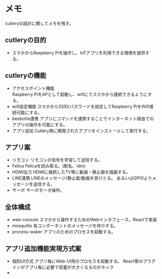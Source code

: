# メモ

cutleryの設計に関してメモを残す。

## cutleryの目的

* スマホからRaspberry Piを操作し、IoTアプリを利用できる環境を提供する。

## cutleryの機能

* アクセスポイント機能  
Raspberry PiをAPとして起動し、wifiにてスマホから接続できるようにする。
* wifi設定機能
スマホからSSID/パスワードを設定してRaspberry PiをWifi接続可能にする。
* beebotte連携
アプリにコマンドを連携することでインターネット経由でのアプリの操作を可能にする。
* アプリ追加
Cutlery用に開発されたアプリをインストールして実行する。

## アプリ案

* リモコン
リモコンの信号を学習して送信する。
* Felica
Felicaを読み取る。(駅名、Idm)
* HDMI出力
HDMIに接続したTV等に動画・静止画を描画する。
* LINE連携
LINEのメッセージ/静止画/動画を受けとる。
あるいはGPIOよりメッセージを送信する。
* サーボ
サーボモータ操作。

## 全体構成

* web-console
スマホから操作するためのWebインタフェース。Reactで実装
* mosquitto
各コンポーネントのメッセージを仲介する。
* process-waker
アプリのためのプロセスを起動する。

## アプリ追加機能実現方式案

* 個別UI方式
アプリ毎にWeb-UI用のプロセスを起動する。
React等のプラグインがアプリ毎に必要で容量が大きくなるのがネック
* 